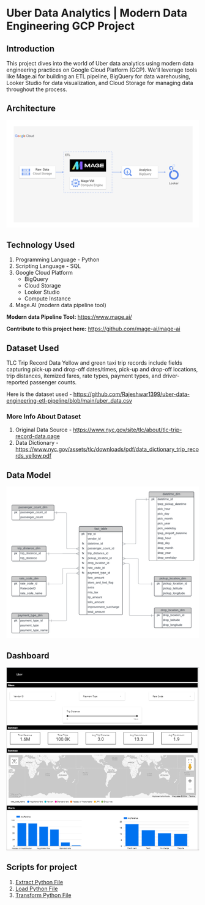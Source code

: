 # Uber Data Analytics | Modern Data Engineering GCP Project

## Introduction
This project dives into the world of Uber data analytics using modern data engineering practices on Google Cloud Platform (GCP). We'll leverage tools like Mage.ai for building an ETL pipeline, BigQuery for data warehousing, Looker Studio for data visualization, and Cloud Storage for managing data throughout the process.

## Architecture
![Project Architecture](https://github.com/Rajeshwar1399/uber-data-engineering-etl-pipeline/blob/main/Architecture.png)

## Technology Used
1. Programming Language - Python
2. Scripting Language - SQL
3. Google Cloud Platform
   -  BigQuery
   -  Cloud Storage
   -  Looker Studio
   -  Compute Instance
4. Mage.AI (modern data pipeline tool)

**Modern data Pipeline Tool:** https://www.mage.ai/

**Contribute to this project here:** https://github.com/mage-ai/mage-ai

## Dataset Used
TLC Trip Record Data
Yellow and green taxi trip records include fields capturing pick-up and drop-off dates/times, pick-up and drop-off locations, trip distances, itemized fares, rate types, payment types, and driver-reported passenger counts. 

Here is the dataset used - https://github.com/Rajeshwar1399/uber-data-engineering-etl-pipeline/blob/main/uber_data.csv

### More Info About Dataset
1. Original Data Source - https://www.nyc.gov/site/tlc/about/tlc-trip-record-data.page
2. Data Dictionary - https://www.nyc.gov/assets/tlc/downloads/pdf/data_dictionary_trip_records_yellow.pdf

## Data Model
![Data model image](https://github.com/Rajeshwar1399/uber-data-engineering-etl-pipeline/blob/main/Data_model.png)

## Dashboard
![Dashboard image](https://github.com/Rajeshwar1399/uber-data-engineering-etl-pipeline/blob/main/Dashboard.png)

## Scripts for project
1. [Extract Python File](https://github.com/Rajeshwar1399/uber-data-engineering-etl-pipeline/blob/main/data_loader.py)
2. [Load Python File](https://github.com/Rajeshwar1399/uber-data-engineering-etl-pipeline/blob/main/data_exporter.py)
3. [Transform Python File](https://github.com/Rajeshwar1399/uber-data-engineering-etl-pipeline/blob/main/data_transformer.py)
